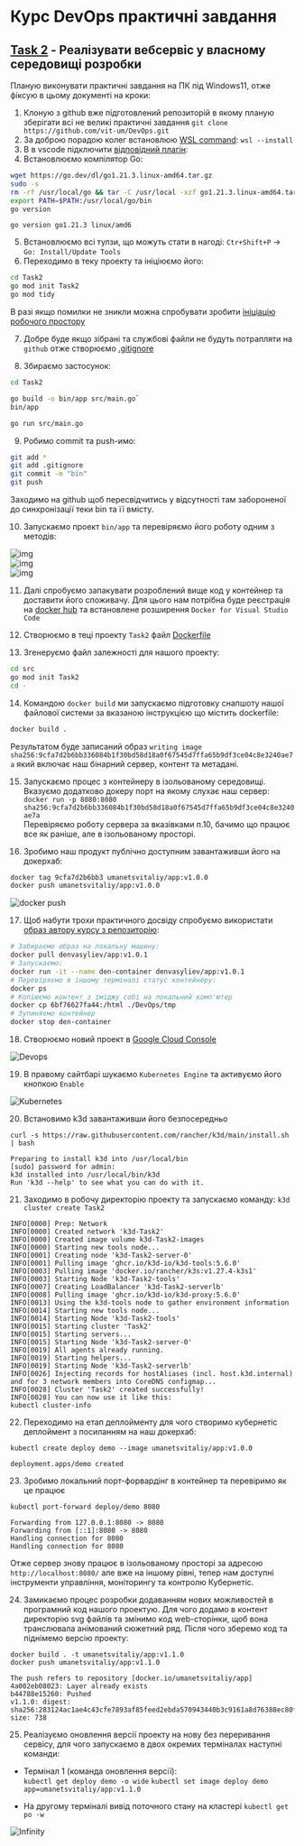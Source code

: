 # Курс DevOps практичні завдання

## [Task 2](Task2) - Реалізувати  вебсервіс у власному середовищі розробки 
Планую виконувати практичні завдання на ПК під Windows11, отже фіксую в цьому документі на кроки:
1. Клоную з github вже підготовлений репозиторій в якому планую зберігати всі не великі практичні завдання
`git clone https://github.com/vit-um/DevOps.git`  
2. За доброю порадою колег встановлюю [WSL command](https://learn.microsoft.com/en-us/windows/wsl/install): 
`wsl --install`  
3. В в vscode підключити [відповідний плагін](https://learn.microsoft.com/en-us/windows/wsl/tutorials/wsl-vscode):
4. Встановлюємо компілятор Go:  

```bash
wget https://go.dev/dl/go1.21.3.linux-amd64.tar.gz
sudo -s
rm -rf /usr/local/go && tar -C /usr/local -xzf go1.21.3.linux-amd64.tar.gz
export PATH=$PATH:/usr/local/go/bin
go version
```
`go version go1.21.3 linux/amd6`

5. Встановлюємо всі тулзи, що можуть стати в нагоді: 
`Ctr+Shift+P` -> `Go: Install/Update Tools`
6. Переходимо в теку проекту та ініціюємо його:

```bash
cd Task2
go mod init Task2
go mod tidy
``` 
В разі якщо помилки не зникли можна спробувати зробити [ініціацію робочого простору](https://github.com/golang/tools/blob/master/gopls/doc/workspace.md#go-workspaces-go-118)

7. Добре буде якщо зібрані та службові файли не будуть потрапляти на `github` отже створюємо [.gitignore](.gitignore)

8. Збираємо застосунок: 
```bash
cd Task2 

go build -o bin/app src/main.go`
bin/app

go run src/main.go
```

9. Робимо commit та push-имо:  
```bash
git add *
git add .gitignore 
git commit -m "bin"
git push
```
Заходимо на github щоб пересвідчитись у відсутності там забороненої до синхронізації теки bin та її вмісту.

10. Запускаємо проект `bin/app` та перевіряємо його роботу одним з методів:  

![img](.img/t2_curl.png)  
![img](.img/t2_port.png)  
![img](.img/t2_web.png)

11. Далі спробуємо запакувати розроблений вище код у контейнер та доставити його споживачу. Для цього нам потрібна буде реєстрація на [docker hub](https://hub.docker.com/) та встановлене розширення `Docker for Visual Studio Code` 

12. Створюємо в теці проекту `Task2` файл [Dockerfile](./Task2/Dockerfile)

13. Згенеруємо файл залежності для нашого проекту:

```bash
cd src
go mod init Task2
cd -
```

14. Командою `docker build` ми запускаємо підготовку снапшоту нашої файлової системи за вказаною інструкцією що містить dockerfile:  

```bash
docker build .
```
Результатом буде записаний образ `writing image sha256:9cfa7d2b6bb336084b1f30bd58d18a0f67545d7ffa65b9df3ce04c8e3240ae7a` який включає наш бінарний сервер, контент та метадані. 

15. Запускаємо процес з контейнеру в ізольованому середовищі. Вказуємо додатково докеру порт на якому слухає наш сервер:  
`docker run -p 8080:8080 sha256:9cfa7d2b6bb336084b1f30bd58d18a0f67545d7ffa65b9df3ce04c8e3240ae7a`  
Перевіряємо роботу сервера за вказівками п.10, бачимо що працює все як раніше, але в ізольованому просторі. 

16. Зробимо наш продукт публічно доступним завантаживши його на докерхаб:
```bash
docker tag 9cfa7d2b6bb3 umanetsvitaliy/app:v1.0.0
docker push umanetsvitaliy/app:v1.0.0
```

![docker push](.img/t2_push.png)  

17. Щоб набути трохи практичного досвіду спробуємо використати [образ автору курсу з репозиторію](https://hub.docker.com/r/denvasyliev/app/tags):  

```bash
# Забираємо образ на локальну машину:
docker pull denvasyliev/app:v1.0.1
# Запускаємо:
docker run -it --name den-container denvasyliev/app:v1.0.1
# Перевіряємо в іншому терміналі статус контейнеру:
docker ps
# Копіюємо контент з іміджу собі на локальний комп'ютер
docker cp 6bf76627fa44:/html ./DevOps/tmp
# Зупиняємо контейнер
docker stop den-container

``` 


18. Створюємо новий проект в [Google Cloud Console](https://console.cloud.google.com/)

![Devops](.img/t2_gc_project.png)

19. В правому сайтбарі шукаємо `Kubernetes Engine` та активуємо його кнопкою `Enable`  

![Kubernetes](.img/t2_kubernetes.png)

20. Встановимо k3d завантаживши його безпосередньо 

`curl -s https://raw.githubusercontent.com/rancher/k3d/main/install.sh | bash`

```
Preparing to install k3d into /usr/local/bin
[sudo] password for admin: 
k3d installed into /usr/local/bin/k3d
Run 'k3d --help' to see what you can do with it.
```
21. Заходимо в робочу директорію проекту та запускаємо команду: `k3d cluster create Task2`  

```
INFO[0000] Prep: Network                                
INFO[0000] Created network 'k3d-Task2'                  
INFO[0000] Created image volume k3d-Task2-images        
INFO[0000] Starting new tools node...                   
INFO[0001] Creating node 'k3d-Task2-server-0'           
INFO[0001] Pulling image 'ghcr.io/k3d-io/k3d-tools:5.6.0' 
INFO[0003] Pulling image 'docker.io/rancher/k3s:v1.27.4-k3s1' 
INFO[0003] Starting Node 'k3d-Task2-tools'              
INFO[0007] Creating LoadBalancer 'k3d-Task2-serverlb'   
INFO[0008] Pulling image 'ghcr.io/k3d-io/k3d-proxy:5.6.0' 
INFO[0013] Using the k3d-tools node to gather environment information 
INFO[0014] Starting new tools node...                   
INFO[0014] Starting Node 'k3d-Task2-tools'              
INFO[0015] Starting cluster 'Task2'                     
INFO[0015] Starting servers...                          
INFO[0015] Starting Node 'k3d-Task2-server-0'           
INFO[0019] All agents already running.                  
INFO[0019] Starting helpers...                          
INFO[0019] Starting Node 'k3d-Task2-serverlb'           
INFO[0026] Injecting records for hostAliases (incl. host.k3d.internal) and for 3 network members into CoreDNS configmap... 
INFO[0028] Cluster 'Task2' created successfully!        
INFO[0028] You can now use it like this:                
kubectl cluster-info
```
22. Переходимо на етап деплойменту для чого створимо кубернетіс деплоймент з посиланням на наш докерхаб:

`kubectl create deploy demo --image umanetsvitaliy/app:v1.0.0`
```
deployment.apps/demo created
```

23. Зробимо локальний порт-форвардінг в контейнер та перевіримо як це працює 

`kubectl port-forward deploy/demo 8080`
```
Forwarding from 127.0.0.1:8080 -> 8080
Forwarding from [::1]:8080 -> 8080
Handling connection for 8080
Handling connection for 8080
```
Отже сервер знову працює в ізольованому просторі за адресою `http://localhost:8080/` але вже на іншому рівні, тепер нам доступні інструменти управління, моніторингу та контролю Кубернетіс. 

24. Замикаємо процес розробки додаванням нових можливостей в програмний код нашого проектую. Для чого додамо в контент директорію svg файлів та змінимо код web-сторінки, щоб вона транслювала анімований сюжетний ряд. Після чого зберемо код та піднімемо версію проекту:

`docker build . -t umanetsvitaliy/app:v1.1.0`  
`docker push umanetsvitaliy/app:v1.1.0`  

```
The push refers to repository [docker.io/umanetsvitaliy/app]
4a002eb08023: Layer already exists 
b44788e15260: Pushed 
v1.1.0: digest: sha256:283124ac1ae4c43cfe7893af85feed2ebda570943440b3c9161a8d76388ec80f size: 738
```
25. Реалізуємо оновлення версії проекту на нову без переривання сервісу, для чого запускаємо в двох окремих терміналах наступні команди:
- Термінал 1 (команда оновлення версії):  
`kubectl get deploy demo -o wide`
`kubectl set image deploy demo app=umanetsvitaliy/app:v1.1.0`


- На другому терміналі вивід поточного стану на кластері
`kubectl get po -w`

![Infinity](.img/t2_infinity.png)  
